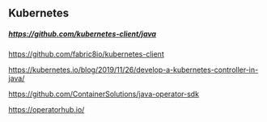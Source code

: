 ## Kubernetes

#####  https://github.com/kubernetes-client/java

https://github.com/fabric8io/kubernetes-client



https://kubernetes.io/blog/2019/11/26/develop-a-kubernetes-controller-in-java/

https://github.com/ContainerSolutions/java-operator-sdk

https://operatorhub.io/
